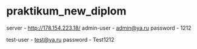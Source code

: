 # praktikum_new_diplom 

server - http://178.154.223.18/
admin-user - admin@ya.ru
password - 1212

test-user - test@ya.ru
password - Test1212
